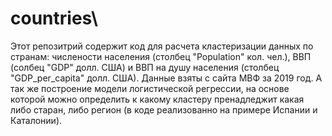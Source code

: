 # countries\
Этот репозитрий содержит код для расчета кластеризации данных по странам: числености населения (столбец "Population" кол. чел.), ВВП (солбец "GDP" долл. США) и ВВП на душу населения (столбец "GDP_per_capita" долл. США). Данные взяты с сайта МВФ за 2019 год.
А так же построение модели логистической регрессии, на основе которой можно определить к какому кластеру пренадледжит какая либо старан, либо регион (в коде реализованно на примере Испании и Каталонии).
